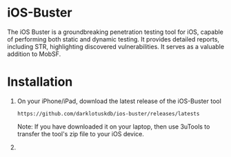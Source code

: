 # iOS-Buster
The iOS Buster is a groundbreaking penetration testing tool for iOS, capable of performing both static and dynamic testing. It provides detailed reports, including STR, highlighting discovered vulnerabilities. It serves as a valuable addition to MobSF.

# Installation
1. On your iPhone/iPad, download the latest release of the iOS-Buster tool
   ``` 
   https://github.com/darklotuskdb/ios-buster/releases/latests
   ```
   Note: If you have downloaded it on your laptop, then use 3uTools to transfer the tool's zip file to your iOS device.

2. 
